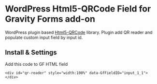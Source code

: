 # WordPress Html5-QRCode Field for Gravity Forms add-on
WordPress plugin based [Html5-QRCode](https://github.com/mebjas/html5-qrcode) library. 
Plugin add QR reader and populate custom input field by input id.

## Install & Settings
Add this code to GF HTML field
```
<div id="qr-reader" style="width:100%" data-GfFieldID="input_1_1"></div>
```